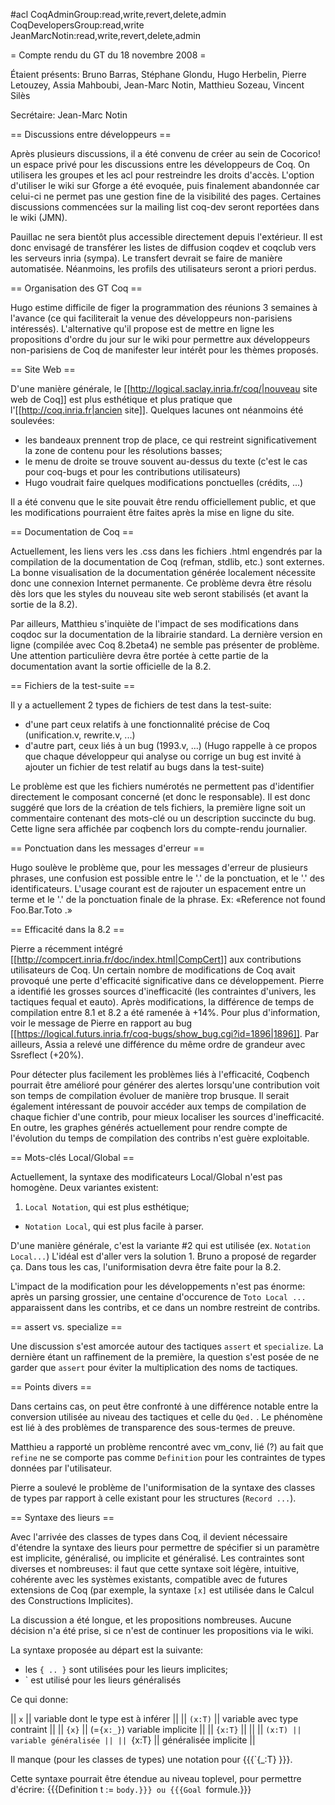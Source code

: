 #acl CoqAdminGroup:read,write,revert,delete,admin CoqDevelopersGroup:read,write JeanMarcNotin:read,write,revert,delete,admin

= Compte rendu du GT du 18 novembre 2008 =

Étaient présents: Bruno Barras, Stéphane Glondu, Hugo Herbelin, Pierre Letouzey, Assia Mahboubi, Jean-Marc Notin, Matthieu Sozeau, Vincent Silès

Secrétaire: Jean-Marc Notin

== Discussions entre développeurs ==

Après plusieurs discussions, il a été convenu de créer au sein de Cocorico! un espace privé pour les discussions entre les développeurs de Coq. On utilisera les groupes et les acl pour restreindre les droits d'accès. L'option d'utiliser le wiki sur Gforge a été evoquée, puis finalement abandonnée car celui-ci ne permet pas une gestion fine de la visibilité des pages. Certaines discussions commencées sur la mailing list coq-dev seront reportées dans le wiki (JMN).

Pauillac ne sera bientôt plus accessible directement depuis l'extérieur. Il est donc envisagé de transférer les listes de diffusion coqdev et coqclub vers les serveurs inria (sympa). Le transfert devrait se faire de manière automatisée. Néanmoins, les profils des utilisateurs seront a priori perdus.

== Organisation des GT Coq ==

Hugo estime difficile de figer la programmation des réunions 3 semaines à l'avance (ce qui faciliterait la venue des développeurs non-parisiens intéressés). L'alternative qu'il propose est de mettre en ligne les propositions d'ordre du jour sur le wiki pour permettre aux développeurs non-parisiens de Coq de manifester leur intérêt pour les thèmes proposés.

== Site Web ==

D'une manière générale, le [[http://logical.saclay.inria.fr/coq/|nouveau site web de Coq]] est plus esthétique et plus pratique que l'[[http://coq.inria.fr|ancien site]]. Quelques lacunes ont néanmoins été soulevées:
 * les bandeaux prennent trop de place, ce qui restreint significativement la zone de contenu pour les résolutions basses;
 * le menu de droite se trouve souvent au-dessus du texte (c'est le cas pour coq-bugs et pour les contributions utilisateurs)
 * Hugo voudrait faire quelques modifications ponctuelles (crédits, ...)

Il a été convenu que le site pouvait être rendu officiellement public, et que les modifications pourraient être faites après la mise en ligne du site.

== Documentation de Coq ==

Actuellement, les liens vers les .css dans les fichiers .html engendrés par la compilation de la documentation de Coq (refman, stdlib, etc.) sont externes. La bonne visualisation de la documentation générée localement nécessite donc une connexion Internet permanente. Ce problème devra être résolu dès lors que les styles du nouveau site web seront stabilisés (et avant la sortie de la 8.2).

Par ailleurs, Matthieu s'inquiète de l'impact de ses modifications dans coqdoc sur la documentation de la librairie standard. La dernière version en ligne (compilée avec Coq 8.2beta4) ne semble pas présenter de problème. Une attention particulière devra être portée à cette partie de la documentation avant la sortie officielle de la 8.2.

== Fichiers de la test-suite ==

Il y a actuellement 2 types de fichiers de test dans la test-suite: 
 * d'une part ceux relatifs à une fonctionnalité précise de Coq (unification.v, rewrite.v, ...)
 * d'autre part, ceux liés à un bug (1993.v, ...) (Hugo rappelle à ce propos que chaque développeur qui analyse ou corrige un bug est invité à ajouter un fichier de test relatif au bugs dans la test-suite)

Le problème est que les fichiers numérotés ne permettent pas d'identifier directement le composant concerné (et donc le responsable). Il est donc suggéré que lors de la création de tels fichiers, la première ligne soit un commentaire contenant des mots-clé ou un description succincte du bug. Cette ligne sera affichée par coqbench lors du compte-rendu journalier.

== Ponctuation dans les messages d'erreur ==

Hugo soulève le problème que, pour les messages d'erreur de plusieurs phrases, une confusion est possible entre le '.' de la ponctuation, et le '.' des identificateurs. L'usage courant est de rajouter un espacement entre un terme et le '.' de la ponctuation finale de la phrase. Ex: «Reference not found Foo.Bar.Toto .»

== Efficacité dans la 8.2 ==

Pierre a récemment intégré [[http://compcert.inria.fr/doc/index.html|CompCert]] aux contributions utilisateurs de Coq. Un certain nombre de modifications de Coq avait provoqué une perte d'efficacité significative dans ce développement. Pierre a identifié les grosses sources d'inefficacité (les contraintes d'univers, les tactiques fequal et eauto). Après modifications, la différence de temps de compilation entre 8.1 et 8.2 a été ramenée à +14%. Pour plus d'information, voir le message de Pierre en rapport au bug [[https://logical.futurs.inria.fr/coq-bugs/show_bug.cgi?id=1896|1896]]. Par ailleurs, Assia a relevé une différence du même ordre de grandeur avec Ssreflect (+20%).

Pour détecter plus facilement les problèmes liés à l'efficacité, Coqbench pourrait être amélioré pour générer des alertes lorsqu'une contribution voit son temps de compilation évoluer de manière trop brusque. Il serait également intéressant de pouvoir accéder aux temps de compilation de chaque fichier d'une contrib, pour mieux localiser les sources d'inefficacité. En outre, les graphes générés actuellement pour rendre compte de l'évolution du temps de compilation des contribs n'est guère exploitable.

== Mots-clés Local/Global ==

Actuellement, la syntaxe des modificateurs Local/Global n'est pas homogène. Deux variantes existent:
 1. `Local Notation`, qui est plus esthétique;
 * `Notation Local`, qui est plus facile à parser.

D'une manière générale, c'est la variante #2 qui est utilisée (ex. `Notation Local...`)
L'idéal est d'aller vers la solution 1. Bruno a proposé de regarder ça. Dans tous les cas, l'uniformisation devra être faite pour la 8.2. 

L'impact de la modification pour les développements n'est pas énorme: après un parsing grossier, une centaine d'occurence de `Toto Local ...` apparaissent dans les contribs, et ce dans un nombre restreint de contribs.

== assert vs. specialize ==

Une discussion s'est amorcée autour des tactiques `assert` et `specialize`. La dernière étant un raffinement de la première, la question s'est posée de ne garder que `assert` pour éviter la multiplication des noms de tactiques.

== Points divers ==

Dans certains cas, on peut être confronté à une différence notable entre la conversion utilisée au niveau des tactiques et celle du `Qed.` . Le phénomène est lié à des problèmes de transparence des sous-termes de preuve.

Matthieu a rapporté un problème rencontré avec vm_conv, lié (?) au fait que `refine` ne se comporte pas comme `Definition` pour les contraintes de types données par l'utilisateur.

Pierre a soulevé le problème de l'uniformisation de la syntaxe des classes de types par rapport à celle existant pour les structures (`Record ...`).


== Syntaxe des lieurs ==

Avec l'arrivée des classes de types dans Coq, il devient nécessaire d'étendre la syntaxe des lieurs pour permettre de spécifier si un paramètre est implicite, généralisé, ou implicite et généralisé. Les contraintes sont diverses et nombreuses: il faut que cette syntaxe soit légère, intuitive, cohérente avec les systèmes existants, compatible avec de futures extensions de Coq (par exemple, la syntaxe `[x]` est utilisée dans le Calcul des Constructions Implicites).

La discussion a été longue, et les propositions nombreuses. Aucune décision n'a été prise, si ce n'est de continuer les propositions via le wiki.

La syntaxe proposée au départ est la suivante:

 * les `{ .. }` sont utilisées pour les lieurs implicites;
 * ` est utilisé pour les lieurs généralisés

Ce qui donne:

|| `x` || variable dont le type est à inférer ||
|| `(x:T)` || variable avec type contraint ||
|| `{x}` || (=`{x:_}`) variable implicite ||
|| `{x:T}` || ||
|| `(x:T) || variable généralisée ||
|| `{x:T} || généralisée implicite ||

Il manque (pour les classes de types) une notation pour {{{`{_:T} }}}. 

Cette syntaxe pourrait être étendue au niveau toplevel, pour permettre d'écrire: {{{Definition t := `body.}}} ou {{{Goal `formule.}}}

